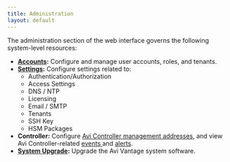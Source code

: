 ```yaml
---
title: Administration
layout: default
---
```

The administration section of the web interface governs the following system-level resources:

* **<a href="/user-accounts">Accounts</a>:** Configure and manage user accounts, roles, and tenants.
* **<a href="/administrative-settings">Settings</a>:** Configure settings related to:  
    * Authentication/Authorization
    * Access Settings
    * DNS / NTP
    * Licensing
    * Email / SMTP
    * Tenants
    * SSH Key
    * HSM Packages
* **Controller:** Configure <a href="/avi-controller-analytics-page">Avi Controller management addresses</a>, and view Avi Controller-related <a href="/avi-controller-events-log">events </a>and <a href="/avi-controller-alerts-log">alerts</a>.
* **<a href="/upgrading-the-vantage-software">System Upgrade</a>:** Upgrade the Avi Vantage system software.  